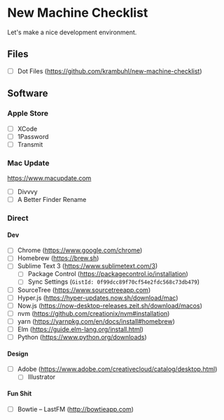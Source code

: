 # New Machine Checklist

Let's make a nice development environment.

## Files

- [ ] Dot Files (https://github.com/krambuhl/new-machine-checklist)

## Software

### Apple Store

- [ ] XCode
- [ ] 1Password
- [ ] Transmit

### Mac Update

https://www.macupdate.com

- [ ] Divvvy
- [ ] A Better Finder Rename

### Direct

#### Dev

- [ ] Chrome (https://www.google.com/chrome)
- [ ] Homebrew (https://brew.sh)
- [ ] Sublime Text 3 (https://www.sublimetext.com/3)
  - [ ] Package Control (https://packagecontrol.io/installation)
  - [ ] Sync Settings (`GistId: 0f99dcc89f70cf54e2fdc568c73db479`)
- [ ] SourceTree (https://www.sourcetreeapp.com)
- [ ] Hyper.js (https://hyper-updates.now.sh/download/mac)
- [ ] Now.js (https://now-desktop-releases.zeit.sh/download/macos)
- [ ] nvm (https://github.com/creationix/nvm#installation)
- [ ] yarn (https://yarnpkg.com/en/docs/install#homebrew)
- [ ] Elm (https://guide.elm-lang.org/install.html)
- [ ] Python (https://www.python.org/downloads)

#### Design

- [ ] Adobe (https://www.adobe.com/creativecloud/catalog/desktop.html)
  - [ ] Illustrator

#### Fun Shit

- [ ] Bowtie – LastFM (http://bowtieapp.com)

